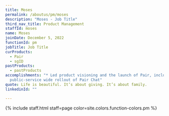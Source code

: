 ```yaml
---
title: Moses
permalink: /aboutus/pm/moses
description: "Moses - Job Title"
third_nav_title: Product Management
staffId: moses
name: Moses
joinDate: December 5, 2022
functionId: pm
jobTitle: Job Title
curProducts:
  - Pair
  - sgID
pastProducts:
  - pastProducts
accomplishments: "* Led product visioning and the launch of Pair, including
  public-service wide rollout of Pair Chat"
quote: Life is beautiful. It’s about giving. It’s about family.
linkedinId: ""

---
```


{% include staff.html staff=page color=site.colors.function-colors.pm %}
